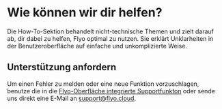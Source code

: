 # Wie können wir dir helfen?

Die How-To-Sektion behandelt nicht-technische Themen und zielt darauf ab, dir dabei zu helfen, Flyo optimal zu nutzen. Sie erklärt Unklarheiten in der Benutzeroberfläche auf einfache und unkomplizierte Weise.

## Unterstützung anfordern

Um einen Fehler zu melden oder eine neue Funktion vorzuschlagen, benutze die in die [Flyo-Oberfläche integrierte Supportfunkton](https://flyo.cloud/support) oder sende uns direkt eine E-Mail an [support@flyo.cloud](support@flyo.cloud).